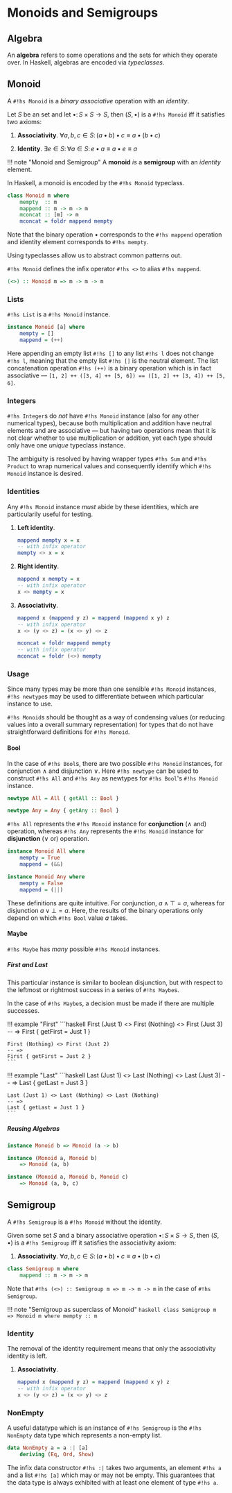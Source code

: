 # Monoids and Semigroups

## Algebra

An **algebra** refers to some operations and the sets for which they operate
over. In Haskell, algebras are encoded via *typeclasses*.

## Monoid

A `#!hs Monoid` is a *binary associative* operation with an *identity*.

Let $S$ be an set and let $\bullet \colon S \times S \to S$, then $(S, \bullet)$ is
a `#!hs Monoid` iff it satisfies two axioms:

1. **Associativity**.
    $\forall a, b, c \in S \colon (a \bullet b) \bullet c \equiv a \bullet (b \bullet c)$

2. **Identity**.
    $\exists e \in S \colon \forall a \in S \colon e \bullet a \equiv a \bullet e \equiv a$

!!! note "Monoid and Semigroup"
    A **monoid** *is* a **semigroup** with an *identity* element.

In Haskell, a monoid is encoded by the `#!hs Monoid` typeclass.

```haskell
class Monoid m where
    mempty  :: m
    mappend :: m -> m -> m
    mconcat :: [m] -> m
    mconcat = foldr mappend mempty
```

Note that the binary operation $\bullet$ corresponds to the `#!hs mappend`
operation and identity element corresponds to `#!hs mempty`.

Using typeclasses allow us to abstract common patterns out.

`#!hs Monoid` defines the infix operator `#!hs <>` to alias `#!hs mappend`.

```haskell
(<>) :: Monoid m => m -> m -> m
```

### Lists

`#!hs List` is a `#!hs Monoid` instance.

```haskell
instance Monoid [a] where
    mempty = []
    mappend = (++)
```

Here appending an empty list `#!hs []` to any list `#!hs l` does not change 
`#!hs l`, meaning that the empty list `#!hs []` is the neutral element. The list 
concatenation operation `#!hs (++)` is a binary operation which is in fact
associative — `[1, 2] ++ ([3, 4] ++ [5, 6]) == ([1, 2] ++ [3, 4]) ++ [5, 6]`.

### Integers

`#!hs Integer`s do *not* have `#!hs Monoid` instance (also for any other
numerical types), because both multiplication and addition have neutral
elements and are associative — but having two operations mean that it is not
clear whether to use multiplication or addition, yet each type should only
have one *unique* typeclass instance.

The ambiguity is resolved by having wrapper types `#!hs Sum` and `#!hs Product`
to wrap numerical values and consequently identify which `#!hs Monoid` instance
is desired.

### Identities

Any `#!hs Monoid` instance *must* abide by these identities, which are 
particularily useful for testing.

1. **Left identity**.

    ```haskell
    mappend mempty x = x
    -- with infix operator
    mempty <> x = x
    ```

2. **Right identity**.

    ```haskell
    mappend x mempty = x
    -- with infix operator
    x <> mempty = x
    ```

3. **Associativity**.

    ```haskell
    mappend x (mappend y z) = mappend (mappend x y) z
    -- with infix operator
    x <> (y <> z) = (x <> y) <> z

    mconcat = foldr mappend mempty
    -- with infix operator
    mconcat = foldr (<>) mempty
    ```

### Usage

Since many types may be more than one sensible `#!hs Monoid` instances,
`#!hs newtype`s may be used to differentiate between which particular instance
to use.

`#!hs Monoid`s should be thought as a way of condensing values (or reducing
values into a overall summary representation) for types that do not have
straightforward definitions for `#!hs Monoid`.

#### Bool

In the case of `#!hs Bool`s, there are two possible `#!hs Monoid` instances,
for conjunction $\land$ and disjunction $\lor$. Here `#!hs newtype` can be
used to construct `#!hs All` and `#!hs Any` as newtypes for `#!hs Bool`'s
`#!hs Monoid` instance.

```haskell
newtype All = All { getAll :: Bool }

newtype Any = Any { getAny :: Bool }
```

`#!hs All` represents the `#!hs Monoid` instance for **conjunction** ($\land$ 
and) operation, whereas `#!hs Any` represents the `#!hs Monoid` instance for
**disjunction** ($\lor$ or) operation.

```haskell
instance Monoid All where
    mempty = True
    mappend = (&&)

instance Monoid Any where
    mempty = False
    mappend = (||)
```

These definitions are quite intuitive. For conjunction, $a \land \top = a$,
whereas for disjunction $a \lor \bot = a$. Here, the results of the binary
operations only depend on which `#!hs Bool` value $a$ takes.

#### Maybe

`#!hs Maybe` has *many* possible `#!hs Monoid` instances.

##### First and Last

This particular instance is similar to boolean disjunction, but with respect to
the leftmost or rightmost success in a series of `#!hs Maybe`s.

In the case of `#!hs Maybe`s, a decision must be made if there are multiple
successes.

!!! example "First"
    ```haskell
    First (Just 1) <> First (Nothing) <> First (Just 3)
    -- => 
    First { getFirst = Just 1 }

    First (Nothing) <> First (Just 2)
    -- =>
    First { getFirst = Just 2 }
    ```

!!! example "Last"
    ```haskell
    Last (Just 1) <> Last (Nothing) <> Last (Just 3)
    -- => 
    Last { getLast = Just 3 }

    Last (Just 1) <> Last (Nothing) <> Last (Nothing)
    -- =>
    Last { getLast = Just 1 }
    ```

##### Reusing Algebras

```haskell
instance Monoid b => Monoid (a -> b)

instance (Monoid a, Monoid b)
    => Monoid (a, b)

instance (Monoid a, Monoid b, Monoid c)
    => Monoid (a, b, c)
```

## Semigroup

A `#!hs Semigroup` is a `#!hs Monoid` without the identity.

Given some set $S$ and a binary associative operation 
$\bullet \colon S \times S \to S$, then $(S, \bullet)$ is a `#!hs Semigroup` iff it 
satisfies the associativity axiom:

1. **Associativity**.
    $\forall a, b, c \in S \colon (a \bullet b) \bullet c \equiv a \bullet (b \bullet c)$

```haskell
class Semigroup m where
    mappend :: m -> m -> m
```

Note that `#!hs (<>) :: Semigroup m => m -> m -> m` in the case of 
`#!hs Semigroup`.

!!! note "Semigroup as superclass of Monoid"
    ```haskell
    class Semigroup m => Monoid m where
        mempty :: m
    ```

### Identity

The removal of the identity requirement means that only the associativity 
identity is left.

1. **Associativity**.

    ```haskell
    mappend x (mappend y z) = mappend (mappend x y) z
    -- with infix operator
    x <> (y <> z) = (x <> y) <> z
    ```

### NonEmpty

A useful datatype which is an instance of `#!hs Semigroup` is the `#!hs NonEmpty`
data type which represents a non-empty list.

```haskell
data NonEmpty a = a :| [a]
    deriving (Eq, Ord, Show)
```

The infix data constructor `#!hs :|` takes two arguments, an element `#!hs a`
and a list `#!hs [a]` which may or may not be empty. This guarantees that the
data type is always exhibited with at least one element of type `#!hs a`.
